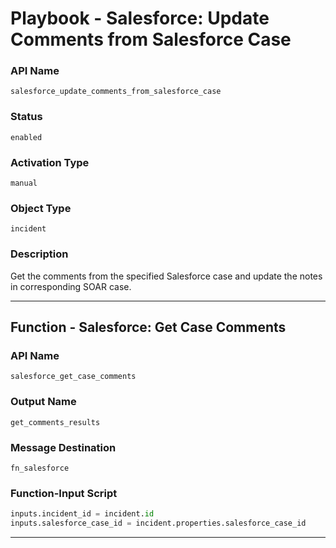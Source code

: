 <!--
    DO NOT MANUALLY EDIT THIS FILE
    THIS FILE IS AUTOMATICALLY GENERATED WITH resilient-sdk codegen
    Generated with resilient-sdk v49.1.51
-->

# Playbook - Salesforce: Update Comments from Salesforce Case

### API Name
`salesforce_update_comments_from_salesforce_case`

### Status
`enabled`

### Activation Type
`manual`

### Object Type
`incident`

### Description
Get the comments from the specified Salesforce case and update the notes in corresponding  SOAR case.


---
## Function - Salesforce: Get Case Comments

### API Name
`salesforce_get_case_comments`

### Output Name
`get_comments_results`

### Message Destination
`fn_salesforce`

### Function-Input Script
```python
inputs.incident_id = incident.id
inputs.salesforce_case_id = incident.properties.salesforce_case_id
```

---

